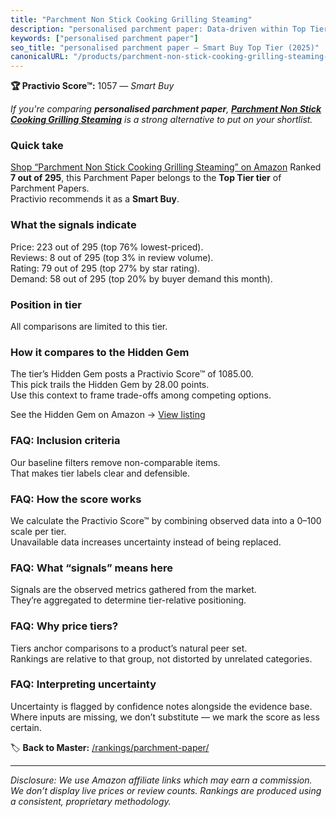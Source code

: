 ```yaml
---
title: "Parchment Non Stick Cooking Grilling Steaming"
description: "personalised parchment paper: Data-driven within Top Tier ranking using the Practivio Score™. Positioned by quality, value, demand, findability, momentum."
keywords: ["personalised parchment paper"]
seo_title: "personalised parchment paper — Smart Buy Top Tier (2025)"
canonicalURL: "/products/parchment-non-stick-cooking-grilling-steaming-B081V1QYNT/"
---
```


**🏆 Practivio Score™:** 1057 — _Smart Buy_


*If you're comparing **personalised parchment paper**, **[Parchment Non Stick Cooking Grilling Steaming](https://www.amazon.com/dp/B081V1QYNT?tag=practivio-20)** is a strong alternative to put on your shortlist.*
### Quick take
[Shop “Parchment Non Stick Cooking Grilling Steaming” on Amazon](https://www.amazon.com/dp/B081V1QYNT?tag=practivio-20)
Ranked **7 out of 295**, this Parchment Paper belongs to the **Top Tier tier** of Parchment Papers.  
Practivio recommends it as a **Smart Buy**.

### What the signals indicate
Price: 223 out of 295 (top 76% lowest-priced).  
Reviews: 8 out of 295 (top 3% in review volume).  
Rating: 79 out of 295 (top 27% by star rating).  
Demand: 58 out of 295 (top 20% by buyer demand this month).

### Position in tier
All comparisons are limited to this tier.

### How it compares to the Hidden Gem
The tier’s Hidden Gem posts a Practivio Score™ of 1085.00.  
This pick trails the Hidden Gem by 28.00 points.  
Use this context to frame trade-offs among competing options.  

See the Hidden Gem on Amazon → [View listing](https://www.amazon.com/dp/B07SYB2BFW?tag=practivio-20)

### FAQ: Inclusion criteria
Our baseline filters remove non-comparable items.  
That makes tier labels clear and defensible.

### FAQ: How the score works
We calculate the Practivio Score™ by combining observed data into a 0–100 scale per tier.  
Unavailable data increases uncertainty instead of being replaced.

### FAQ: What “signals” means here
Signals are the observed metrics gathered from the market.  
They’re aggregated to determine tier-relative positioning.

### FAQ: Why price tiers?
Tiers anchor comparisons to a product’s natural peer set.  
Rankings are relative to that group, not distorted by unrelated categories.

### FAQ: Interpreting uncertainty
Uncertainty is flagged by confidence notes alongside the evidence base.  
Where inputs are missing, we don’t substitute — we mark the score as less certain.


🏷️ **Back to Master:** [/rankings/parchment-paper/](/rankings/parchment-paper/)

---
_Disclosure: We use Amazon affiliate links which may earn a commission. We don’t display live prices or review counts. Rankings are produced using a consistent, proprietary methodology._
